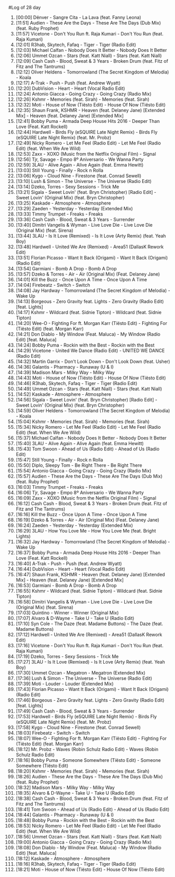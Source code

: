 #Log of 28 day

1. [00:00] Dënver - Sangre Cita - La Lava (feat. Fanny Leona)
1. [11:51] Audien - These Are the Days - These Are The Days (Dub Mix) (feat. Ruby Prophet)
1. [11:57] Vicetone - Don't You Run ft. Raja Kumari - Don't You Run (feat. Raja Kumari)
1. [12:01] R3hab, Skytech, Fafaq - Tiger - Tiger (Radio Edit)
1. [12:03] Michael Calfan - Nobody Does It Better - Nobody Does It Better
1. [12:06] Ummet Ozcan - Stars (feat. Katt Niall) - Stars (feat. Katt Niall)
1. [12:09] Cash Cash - Blood, Sweat & 3 Years - Broken Drum (feat. Fitz of Fitz and The Tantrums)
1. [12:12] Oliver Heldens - Tomorrowland (The Secret Kingdom of Melodia) - Koala
1. [12:17] A-Trak - Push - Push (feat. Andrew Wyatt)
1. [12:20] DubVision - Heart - Heart (Vocal Radio Edit)
1. [12:24] Antonio Giacca - Going Crazy - Going Crazy (Radio Mix)
1. [12:26] Kshmr - Memories (feat. Sirah) - Memories (feat. Sirah)
1. [12:32] Moti - House of Now (Tiësto Edit) - House Of Now (Tiësto Edit)
1. [12:35] Shaun Frank, KSHMR - Heaven (feat. Delaney Jane) [Extended Mix] - Heaven (feat. Delaney Jane) [Extended Mix]
1. [12:41] Bobby Puma - Armada Deep House Hits 2016 - Deeper Than Love (Feat. Katt Rockell)
1. [12:44] Hardwell - Birds Fly (eSQUIRE Late Night Remix) - Birds Fly (eSQUIRE Late Night Remix) (feat. Mr. Probz)
1. [12:49] Nicky Romero - Let Me Feel (Radio Edit) - Let Me Feel (Radio Edit) (feat. When We Are Wild)
1. [12:53] Zaxx - XOXO (Music from the Netflix Original Film) - Signal
1. [12:56] Tjr, Savage - Empo 8º Aniversario - We Wanna Party
1. [12:59] 3LAU - Alive Again - Alive Again (feat. Emma Hewitt)
1. [13:03] Still Young - Finally - Rock n Rolla
1. [13:06] Kygo - Cloud Nine - Firestone (feat. Conrad Sewell)
1. [13:10] Lush & Simon - The Universe - The Universe (Radio Edit)
1. [13:14] Dzeko, Torres - Sexy Sessions - Trick Me
1. [13:21] Sigala - Sweet Lovin' (feat. Bryn Christopher) [Radio Edit] - Sweet Lovin' (Original Mix) (feat. Bryn Christopher)
1. [13:25] Kaskade - Atmosphere - Atmosphere
1. [13:29] Zaeden - Yesterday - Yesterday (Extended Mix)
1. [13:33] Timmy Trumpet - Freaks - Freaks
1. [13:36] Cash Cash - Blood, Sweat & 3 Years - Surrender
1. [13:40] Dimitri Vangelis & Wyman - Live Love Die - Live Love Die (Original Mix) (feat. Sirena)
1. [13:44] 3LAU - Is It Love (Remixed) - Is It Love (Arty Remix) (feat. Yeah Boy)
1. [13:48] Hardwell - United We Are (Remixed) - Area51 (DallasK Rework Edit)
1. [13:51] Florian Picasso - Want It Back (Origami) - Want It Back (Origami) (Radio Edit)
1. [13:54] Garmiani - Bomb A Drop - Bomb A Drop
1. [13:57] Dzeko & Torres - Air - Air (Original Mix) (Feat. Delaney Jane)
1. [14:01] Kill the Buzz - Once Upon A Time - Once Upon A Time
1. [14:04] Firebeatz - Switch - Switch
1. [14:08] Jay Hardway - Tomorrowland (The Secret Kingdom of Melodia) - Wake Up
1. [14:13] Borgeous - Zero Gravity feat. Lights - Zero Gravity (Radio Edit) [feat. Lights]
1. [14:17] Kshmr - Wildcard (feat. Sidnie Tipton) - Wildcard (feat. Sidnie Tipton)
1. [14:20] Wee-O - Fighting For ft. Morgan Karr (Tiësto Edit) - Fighting For (Tiësto Edit) (feat. Morgan Karr)
1. [14:21] Don Diablo - My Window (Feat. Maluca) - My Window (Radio Edit) [feat. Maluca]
1. [14:24] Bobby Puma - Rockin with the Best - Rockin with the Best
1. [14:29] Vicetone - United We Dance (Radio Edit) - UNITED WE DANCE (Radio Edit)
1. [14:32] Martin Garrix - Don't Look Down - Don't Look Down (feat. Usher)
1. [14:36] Galantis - Pharmacy - Runaway (U & I)
1. [14:39] Madison Mars - Milky Way - Milky Way
1. [14:43] Moti - House of Now (Tiësto Edit) - House Of Now (Tiësto Edit)
1. [14:46] R3hab, Skytech, Fafaq - Tiger - Tiger (Radio Edit)
1. [14:49] Ummet Ozcan - Stars (feat. Katt Niall) - Stars (feat. Katt Niall)
1. [14:52] Kaskade - Atmosphere - Atmosphere
1. [14:56] Sigala - Sweet Lovin' (feat. Bryn Christopher) [Radio Edit] - Sweet Lovin' (Original Mix) (feat. Bryn Christopher)
1. [14:59] Oliver Heldens - Tomorrowland (The Secret Kingdom of Melodia) - Koala
1. [15:04] Kshmr - Memories (feat. Sirah) - Memories (feat. Sirah)
1. [15:34] Nicky Romero - Let Me Feel (Radio Edit) - Let Me Feel (Radio Edit) (feat. When We Are Wild)
1. [15:37] Michael Calfan - Nobody Does It Better - Nobody Does It Better
1. [15:40] 3LAU - Alive Again - Alive Again (feat. Emma Hewitt)
1. [15:43] Tom Swoon - Ahead of Us (Radio Edit) - Ahead of Us (Radio Edit)
1. [15:47] Still Young - Finally - Rock n Rolla
1. [15:50] Diplo, Sleepy Tom - Be Right There - Be Right There
1. [15:54] Antonio Giacca - Going Crazy - Going Crazy (Radio Mix)
1. [15:57] Audien - These Are the Days - These Are The Days (Dub Mix) (feat. Ruby Prophet)
1. [16:03] Timmy Trumpet - Freaks - Freaks
1. [16:06] Tjr, Savage - Empo 8º Aniversario - We Wanna Party
1. [16:09] Zaxx - XOXO (Music from the Netflix Original Film) - Signal
1. [16:12] Cash Cash - Blood, Sweat & 3 Years - Broken Drum (feat. Fitz of Fitz and The Tantrums)
1. [16:16] Kill the Buzz - Once Upon A Time - Once Upon A Time
1. [16:19] Dzeko & Torres - Air - Air (Original Mix) (Feat. Delaney Jane)
1. [16:24] Zaeden - Yesterday - Yesterday (Extended Mix)
1. [16:29] 3LAU - How You Love Me - How You Love Me (feat. Bright Lights)
1. [16:32] Jay Hardway - Tomorrowland (The Secret Kingdom of Melodia) - Wake Up
1. [16:37] Bobby Puma - Armada Deep House Hits 2016 - Deeper Than Love (Feat. Katt Rockell)
1. [16:40] A-Trak - Push - Push (feat. Andrew Wyatt)
1. [16:44] DubVision - Heart - Heart (Vocal Radio Edit)
1. [16:47] Shaun Frank, KSHMR - Heaven (feat. Delaney Jane) [Extended Mix] - Heaven (feat. Delaney Jane) [Extended Mix]
1. [16:53] Garmiani - Bomb A Drop - Bomb A Drop
1. [16:55] Kshmr - Wildcard (feat. Sidnie Tipton) - Wildcard (feat. Sidnie Tipton)
1. [16:58] Dimitri Vangelis & Wyman - Live Love Die - Live Love Die (Original Mix) (feat. Sirena)
1. [17:03] Quintino - Winner - Winner (Original Mix)
1. [17:07] Alvaro & D-Wayne - Take U - Take U (Radio Edit)
1. [17:10] Syn Cole - The Daze (feat. Madame Buttons) - The Daze (feat. Madame Buttons)
1. [17:12] Hardwell - United We Are (Remixed) - Area51 (DallasK Rework Edit)
1. [17:16] Vicetone - Don't You Run ft. Raja Kumari - Don't You Run (feat. Raja Kumari)
1. [17:19] Dzeko, Torres - Sexy Sessions - Trick Me
1. [17:27] 3LAU - Is It Love (Remixed) - Is It Love (Arty Remix) (feat. Yeah Boy)
1. [17:30] Ummet Ozcan - Megatron - Megatron (Extended Mix)
1. [17:36] Lush & Simon - The Universe - The Universe (Radio Edit)
1. [17:39] Moti - Louder - Louder (Extended Mix)
1. [17:43] Florian Picasso - Want It Back (Origami) - Want It Back (Origami) (Radio Edit)
1. [17:46] Borgeous - Zero Gravity feat. Lights - Zero Gravity (Radio Edit) [feat. Lights]
1. [17:49] Cash Cash - Blood, Sweat & 3 Years - Surrender
1. [17:53] Hardwell - Birds Fly (eSQUIRE Late Night Remix) - Birds Fly (eSQUIRE Late Night Remix) (feat. Mr. Probz)
1. [17:58] Kygo - Cloud Nine - Firestone (feat. Conrad Sewell)
1. [18:03] Firebeatz - Switch - Switch
1. [18:07] Wee-O - Fighting For ft. Morgan Karr (Tiësto Edit) - Fighting For (Tiësto Edit) (feat. Morgan Karr)
1. [18:12] Mr. Probz - Waves (Robin Schulz Radio Edit) - Waves (Robin Schulz Radio Edit)
1. [18:16] Bobby Puma - Someone Somewhere (Tiësto Edit) - Someone Somewhere (Tiësto Edit)
1. [18:20] Kshmr - Memories (feat. Sirah) - Memories (feat. Sirah)
1. [18:26] Audien - These Are the Days - These Are The Days (Dub Mix) (feat. Ruby Prophet)
1. [18:32] Madison Mars - Milky Way - Milky Way
1. [18:35] Alvaro & D-Wayne - Take U - Take U (Radio Edit)
1. [18:38] Cash Cash - Blood, Sweat & 3 Years - Broken Drum (feat. Fitz of Fitz and The Tantrums)
1. [18:41] Tom Swoon - Ahead of Us (Radio Edit) - Ahead of Us (Radio Edit)
1. [18:44] Galantis - Pharmacy - Runaway (U & I)
1. [18:48] Bobby Puma - Rockin with the Best - Rockin with the Best
1. [18:53] Nicky Romero - Let Me Feel (Radio Edit) - Let Me Feel (Radio Edit) (feat. When We Are Wild)
1. [18:56] Ummet Ozcan - Stars (feat. Katt Niall) - Stars (feat. Katt Niall)
1. [19:00] Antonio Giacca - Going Crazy - Going Crazy (Radio Mix)
1. [18:08] Don Diablo - My Window (Feat. Maluca) - My Window (Radio Edit) [feat. Maluca]
1. [18:12] Kaskade - Atmosphere - Atmosphere
1. [18:16] R3hab, Skytech, Fafaq - Tiger - Tiger (Radio Edit)
1. [18:21] Moti - House of Now (Tiësto Edit) - House Of Now (Tiësto Edit)
